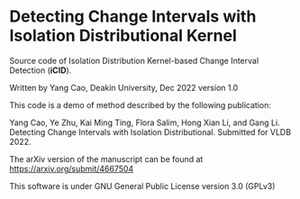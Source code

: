 # Detecting Change Intervals with Isolation Distributional Kernel

Source code of Isolation Distribution Kernel-based Change Interval Detection (**iCID**).

Written by Yang Cao, Deakin University, Dec 2022 version 1.0

This code is a demo of method described by the following publication: 

Yang Cao, Ye Zhu, Kai Ming Ting, Flora Salim, Hong Xian Li, and Gang Li. Detecting Change Intervals with Isolation Distributional. Submitted for VLDB 2022.

The arXiv version of the manuscript can be found at https://arxiv.org/submit/4667504

This software is under GNU General Public License version 3.0 (GPLv3)
